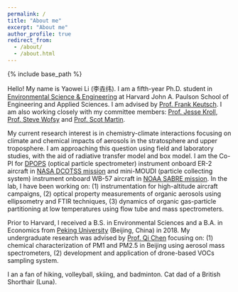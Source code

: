 ```yaml
---
permalink: /
title: "About me"
excerpt: "About me"
author_profile: true
redirect_from: 
  - /about/
  - /about.html
---
```


{% include base_path %}

Hello! My name is Yaowei Li (李垚纬). I am a fifth-year Ph.D. student in [Environmental Science & Engineering](https://seas.harvard.edu/environmental-science-engineering) at Harvard John A. Paulson School of Engineering and Applied Sciences. I am advised by [Prof. Frank Keutsch](https://www.keutschgroup.com/home). I am also working closely with my committee members:  [Prof. Jesse Kroll](https://cee.mit.edu/people_individual/jesse-kroll/), [Prof. Steve Wofsy](https://atmos.seas.harvard.edu/people/steve-wofsy) and [Prof. Scot Martin](https://eps.harvard.edu/people/scot-t-martin). 

My current research interest is in chemistry-climate interactions focusing on climate and chemical impacts of aerosols in the stratosphere and upper troposphere. I am approaching this question using field and laboratory studies, with the aid of radiative transfer model and box model. I am the Co-PI for [DPOPS](https://airbornescience.nasa.gov/instrument/DPOPS) (optical particle spectrometer) instrument onboard ER-2 aircraft in [NASA DCOTSS mission](https://dcotss.org/) and mini-MOUDI (particle collecting system) instrument onboard WB-57 aircraft in [NOAA SABRE mission](https://csl.noaa.gov/projects/sabre/). In the lab, I have been working on: (1) instrumentation for high-altitude aircraft campaigns, (2) optical property measurements of organic aerosols using ellipsometry and FTIR techniques, (3) dynamics of organic gas-particle partitioning at low temperatures using flow tube and mass spectrometers. 

Prior to Harvard, I received a B.S. in Environmental Sciences and a B.A. in Economics from [Peking University](https://english.pku.edu.cn/) (Beijing, China) in 2018. My undergraduate research was advised by [Prof. Qi Chen](https://scholar.google.com/citations?user=QgN0jXcAAAAJ&hl=en) focusing on: (1) chemical characterization of PM1 and PM2.5 in Beijing using aerosol mass spectrometers, (2) development and application of drone-based VOCs sampling system.

I an a fan of hiking, volleyball, skiing, and badminton. Cat dad of a British Shorthair (Luna).


